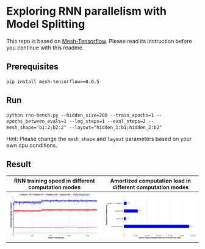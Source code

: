 # Exploring RNN parallelism with Model Splitting

This repo is based on [Mesh-Tensorflow](https://github.com/tensorflow/mesh). Please read its instruction before you continue with this readme.

## Prerequisites
```
pip install mesh-tensorflow==0.0.5
```

## Run
```
python rnn-bench.py --hidden_size=200 --train_epochs=1 --epochs_between_evals=1 --log_steps=1 --eval_steps=2 --mesh_shape="b1:2;b2:2" --layout="hidden_1:b1;hidden_2:b2"
```
Hint: Please change the `mesh_shape` and `layout` parameters based on your own cpu conditions.

## Result
| RNN training speed in different computation modes |  Amortized computation load in different computation modes |
| :-------------------------:|:-------------------------: |
| ![RNN training speed](results/rnn-graph-1.jpeg) | ![Amortized computation load](results/rnn-graph-2.jpeg) |
